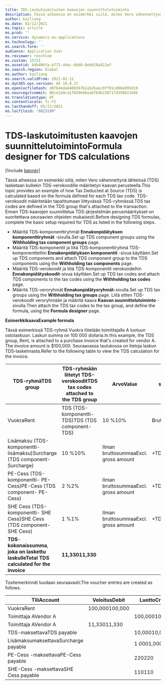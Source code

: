 ```yaml
---
title: TDS-laskutoimitusten kaavojen suunnittelutoiminto
description: Tässä aiheessa on esimerkki siitä, miten Vero vähennettynä lähteissä (TDS) lasketaan tapahtumaan liitetyn TDS-ryhmän TDS-verokoodin kaavan perusteella.
author: kailiang
ms.date: 02/12/2021
ms.topic: article
ms.prod: ''
ms.service: dynamics-ax-applications
ms.technology: ''
ms.search.form: ''
audience: Application User
ms.reviewer: roschlom
ms.custom: 15721
ms.assetid: b4b406fa-b772-44ec-8dd8-8eb818a921ef
ms.search.region: Global
ms.author: kailiang
ms.search.validFrom: 2021-02-12
ms.dyn365.ops.version: AX 10.0.17
ms.openlocfilehash: d0f644da640b56761a52baec9ff01c898e895d19
ms.sourcegitcommit: 08ce2a9ca1f02064beabfb9b228717d39882164b
ms.translationtype: HT
ms.contentlocale: fi-FI
ms.lasthandoff: 05/11/2021
ms.locfileid: "6023199"
---
```

# <a name="formula-designer-for-tds-calculations"></a><span data-ttu-id="62e27-103">TDS-laskutoimitusten kaavojen suunnittelutoiminto</span><span class="sxs-lookup"><span data-stu-id="62e27-103">Formula designer for TDS calculations</span></span>

[!include [banner](../includes/banner.md)]

<span data-ttu-id="62e27-104">Tässä aiheessa on esimerkki siitä, miten Vero vähennettynä lähteissä (TDS) lasketaan kullekin TDS-verokoodille määritetyn kaavan perusteella.</span><span class="sxs-lookup"><span data-stu-id="62e27-104">This topic provides an example of how Tax Deducted at Source (TDS) is calculated based on the formula defined for each TDS tax code.</span></span> <span data-ttu-id="62e27-105">TDS-verokoodit määritetään tapahtumaan liittyvässä TDS-ryhmässä.</span><span class="sxs-lookup"><span data-stu-id="62e27-105">TDS tax codes are defined in the TDS group that's attached to the transaction.</span></span> <span data-ttu-id="62e27-106">Ennen TDS-kaavojen suunnittelua TDS-järjestelmän perusmääritykset on suoritettava seuraavien ohjeiden mukaisesti.</span><span class="sxs-lookup"><span data-stu-id="62e27-106">Before designing TDS formulas, complete the basic setup required for TDS as listed in the following steps.</span></span> 

- <span data-ttu-id="62e27-107">Määritä TDS-komponenttiryhmät **Ennakonpidätyksen komponenttiryhmät** -sivulla.</span><span class="sxs-lookup"><span data-stu-id="62e27-107">Set up TDS component groups using the **Withholding tax component groups** page.</span></span> 
- <span data-ttu-id="62e27-108">Määritä TDS-komponentit ja liitä TDS-komponenttiryhmä TDS-komponentteihin **Ennakonpidätyksen komponentit** -sivua käyttäen.</span><span class="sxs-lookup"><span data-stu-id="62e27-108">Set up TDS components and attach TDS component group to the TDS components using the **Withholding tax components** page.</span></span> 
- <span data-ttu-id="62e27-109">Määritä TDS-verokoodit ja liitä TDS-komponentit verokoodeihin **Ennakonpidätyskoodit**-sivua käyttäen.</span><span class="sxs-lookup"><span data-stu-id="62e27-109">Set up TDS tax codes and attach TDS components to the tax codes using the **Withholding tax codes** page.</span></span> 
- <span data-ttu-id="62e27-110">Määritä TDS-veroryhmät **Ennakonpidätysryhmät**-sivulla.</span><span class="sxs-lookup"><span data-stu-id="62e27-110">Set up TDS tax groups using the **Withholding tax groups** page.</span></span> <span data-ttu-id="62e27-111">Liitä sitten TDS-verokoodit veroryhmään ja määritä kaava **Kaavan suunnittelutoiminto** -sivulla.</span><span class="sxs-lookup"><span data-stu-id="62e27-111">Then attach the TDS tax codes to the tax group, and define the formula, using the **Formula designer** page.</span></span> 

<span data-ttu-id="62e27-112">**Esimerkkikaava**</span><span class="sxs-lookup"><span data-stu-id="62e27-112">**Example formula**</span></span>

<span data-ttu-id="62e27-113">Tässä esimerkissä TDS-ryhmä Vuokra liitetään toimittajalle A luotuun ostolaskuun. Laskun summa on 100 000 dollaria.</span><span class="sxs-lookup"><span data-stu-id="62e27-113">In this example, the TDS group, Rent, is attached to a purchase invoice that's created for vendor A. The invoice amount is $100,000.</span></span> <span data-ttu-id="62e27-114">Seuraavassa taulukossa on tietoja laskun TDS-laskelmasta.</span><span class="sxs-lookup"><span data-stu-id="62e27-114">Refer to the following table to view the TDS calculation for the invoice.</span></span>

| <span data-ttu-id="62e27-115">TDS-ryhmä</span><span class="sxs-lookup"><span data-stu-id="62e27-115">TDS  group</span></span>                                                   | <span data-ttu-id="62e27-116">TDS-ryhmään liitetyt TDS-verokoodit</span><span class="sxs-lookup"><span data-stu-id="62e27-116">TDS tax codes attached to the TDS group</span></span> | <span data-ttu-id="62e27-117">Arvo</span><span class="sxs-lookup"><span data-stu-id="62e27-117">Value</span></span>              | <span data-ttu-id="62e27-118">Veron peruste (kaavan suunnittelutoiminto)</span><span class="sxs-lookup"><span data-stu-id="62e27-118">Taxable basis  (Formula designer)</span></span> | <span data-ttu-id="62e27-119">Laskelmalauseke (kaavan suunnittelutoiminto)</span><span class="sxs-lookup"><span data-stu-id="62e27-119">Calculation expression  (Formula designer)</span></span> | <span data-ttu-id="62e27-120">Veron peruste</span><span class="sxs-lookup"><span data-stu-id="62e27-120">Base amount</span></span> | <span data-ttu-id="62e27-121">Laskettu TDS-summa</span><span class="sxs-lookup"><span data-stu-id="62e27-121">Calculated TDS amount</span></span> |
| ------------------------------------------------------------ | --------------------------------------- | ------------------ | --------------------------------- | :----------------------------------------: | ----------- | --------------------- |
| <span data-ttu-id="62e27-122">Vuokra</span><span class="sxs-lookup"><span data-stu-id="62e27-122">Rent</span></span>                                                         | <span data-ttu-id="62e27-123">TDS  (TDS-komponentti-TDS)</span><span class="sxs-lookup"><span data-stu-id="62e27-123">TDS  (TDS component-TDS)</span></span>                | <span data-ttu-id="62e27-124">10 %</span><span class="sxs-lookup"><span data-stu-id="62e27-124">10%</span></span>                | <span data-ttu-id="62e27-125">Bruttosumma</span><span class="sxs-lookup"><span data-stu-id="62e27-125">Gross amount</span></span>                      |                                            | <span data-ttu-id="62e27-126">100,000</span><span class="sxs-lookup"><span data-stu-id="62e27-126">100,000</span></span>      | <span data-ttu-id="62e27-127">10,000</span><span class="sxs-lookup"><span data-stu-id="62e27-127">10,000</span></span>                 |
| <span data-ttu-id="62e27-128">Lisämaksu (TDS-komponentti-lisämaksu)</span><span class="sxs-lookup"><span data-stu-id="62e27-128">Surcharge  (TDS component-Surcharge)</span></span>                         | <span data-ttu-id="62e27-129">10 %</span><span class="sxs-lookup"><span data-stu-id="62e27-129">10%</span></span>                                     | <span data-ttu-id="62e27-130">Ilman bruttosummaa</span><span class="sxs-lookup"><span data-stu-id="62e27-130">Excl. gross amount</span></span> | <span data-ttu-id="62e27-131">+TDS</span><span class="sxs-lookup"><span data-stu-id="62e27-131">+TDS</span></span>                              |                   <span data-ttu-id="62e27-132">10000</span><span class="sxs-lookup"><span data-stu-id="62e27-132">10000</span></span>                    | <span data-ttu-id="62e27-133">1 000</span><span class="sxs-lookup"><span data-stu-id="62e27-133">1,000</span></span>        |                       |
| <span data-ttu-id="62e27-134">PE-Cess  (TDS-komponentti- PE-Cess)</span><span class="sxs-lookup"><span data-stu-id="62e27-134">PE-Cess  (TDS component- PE-Cess)</span></span>                            | <span data-ttu-id="62e27-135">2 %</span><span class="sxs-lookup"><span data-stu-id="62e27-135">2%</span></span>                                      | <span data-ttu-id="62e27-136">Ilman bruttosummaa</span><span class="sxs-lookup"><span data-stu-id="62e27-136">Excl. gross amount</span></span> | <span data-ttu-id="62e27-137">+TDS+Lisämaksu</span><span class="sxs-lookup"><span data-stu-id="62e27-137">+TDS+Surcharge</span></span>                    |                   <span data-ttu-id="62e27-138">11000</span><span class="sxs-lookup"><span data-stu-id="62e27-138">11000</span></span>                    | <span data-ttu-id="62e27-139">220</span><span class="sxs-lookup"><span data-stu-id="62e27-139">220</span></span>         |                       |
| <span data-ttu-id="62e27-140">SHE Cess  (TDS-komponentti- SHE Cess)</span><span class="sxs-lookup"><span data-stu-id="62e27-140">SHE Cess  (TDS component- SHE Cess)</span></span>                          | <span data-ttu-id="62e27-141">1 %</span><span class="sxs-lookup"><span data-stu-id="62e27-141">1%</span></span>                                      | <span data-ttu-id="62e27-142">Ilman bruttosummaa</span><span class="sxs-lookup"><span data-stu-id="62e27-142">Excl. gross amount</span></span> | <span data-ttu-id="62e27-143">+TDS+Lisämaksu</span><span class="sxs-lookup"><span data-stu-id="62e27-143">+TDS+Surcharge</span></span>                    |                   <span data-ttu-id="62e27-144">11000</span><span class="sxs-lookup"><span data-stu-id="62e27-144">11000</span></span>                    | <span data-ttu-id="62e27-145">110</span><span class="sxs-lookup"><span data-stu-id="62e27-145">110</span></span>         |                       |
| <span data-ttu-id="62e27-146">**TDS**-**kokonaissumma**, **joka** **on** **laskettu** **laskulle**</span><span class="sxs-lookup"><span data-stu-id="62e27-146">**Total** **TDS**  **calculated** **for** **the** **invoice**</span></span> | <span data-ttu-id="62e27-147">**11,330**</span><span class="sxs-lookup"><span data-stu-id="62e27-147">**11,330**</span></span>                               |                    |                                   |                                            |             |                       |

<span data-ttu-id="62e27-148">Tositemerkinnät luodaan seuraavasti:</span><span class="sxs-lookup"><span data-stu-id="62e27-148">The voucher entries are created as follows.</span></span>

| <span data-ttu-id="62e27-149">Tili</span><span class="sxs-lookup"><span data-stu-id="62e27-149">Account</span></span>           | <span data-ttu-id="62e27-150">Veloitus</span><span class="sxs-lookup"><span data-stu-id="62e27-150">Debit</span></span>  | <span data-ttu-id="62e27-151">Luotto</span><span class="sxs-lookup"><span data-stu-id="62e27-151">Credit</span></span> |
| ----------------- | ------ | ------ |
| <span data-ttu-id="62e27-152">Vuokra</span><span class="sxs-lookup"><span data-stu-id="62e27-152">Rent</span></span>              | <span data-ttu-id="62e27-153">100,000</span><span class="sxs-lookup"><span data-stu-id="62e27-153">100,000</span></span> |        |
| <span data-ttu-id="62e27-154">Toimittaja A</span><span class="sxs-lookup"><span data-stu-id="62e27-154">Vendor A</span></span>          |        | <span data-ttu-id="62e27-155">100,000</span><span class="sxs-lookup"><span data-stu-id="62e27-155">100,000</span></span> |
| <span data-ttu-id="62e27-156">Toimittaja A</span><span class="sxs-lookup"><span data-stu-id="62e27-156">Vendor A</span></span>          | <span data-ttu-id="62e27-157">11,330</span><span class="sxs-lookup"><span data-stu-id="62e27-157">11,330</span></span>  |        |
| <span data-ttu-id="62e27-158">TDS-maksettava</span><span class="sxs-lookup"><span data-stu-id="62e27-158">TDS payable</span></span>       |        | <span data-ttu-id="62e27-159">10,000</span><span class="sxs-lookup"><span data-stu-id="62e27-159">10,000</span></span>  |
| <span data-ttu-id="62e27-160">Lisämaksumaksettava</span><span class="sxs-lookup"><span data-stu-id="62e27-160">Surcharge payable</span></span> |        | <span data-ttu-id="62e27-161">1 000</span><span class="sxs-lookup"><span data-stu-id="62e27-161">1,000</span></span>   |
| <span data-ttu-id="62e27-162">PE-Cess -maksettava</span><span class="sxs-lookup"><span data-stu-id="62e27-162">PE-Cess payable</span></span>   |        | <span data-ttu-id="62e27-163">220</span><span class="sxs-lookup"><span data-stu-id="62e27-163">220</span></span>    |
| <span data-ttu-id="62e27-164">SHE-Cess -maksettava</span><span class="sxs-lookup"><span data-stu-id="62e27-164">SHE Cess payable</span></span>  |        | <span data-ttu-id="62e27-165">110</span><span class="sxs-lookup"><span data-stu-id="62e27-165">110</span></span>    |
